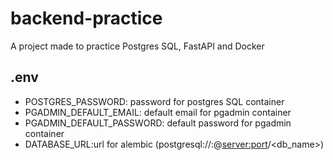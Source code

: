 # backend-practice

A project made to practice Postgres SQL, FastAPI and Docker

## .env

- POSTGRES_PASSWORD: password for postgres SQL container
- PGADMIN_DEFAULT_EMAIL: default email for pgadmin container
- PGADMIN_DEFAULT_PASSWORD: default password for pgadmin container
- DATABASE_URL:url for alembic (postgresql://<username>:<password>@<server:port>/<db_name>)
